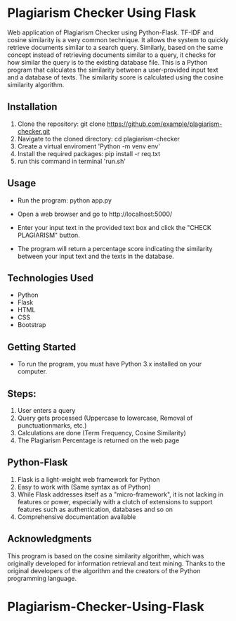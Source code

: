 # Plagiarism Checker Using Flask

Web application of Plagiarism Checker using Python-Flask. TF-IDF and cosine similarity is a very common technique. It allows the system to quickly retrieve documents similar to a search query. Similarly, based on the same concept instead of retrieving documents similar to a query, it checks for how similar the query is to the existing database file. This is a Python program that calculates the similarity between a user-provided input text and a database of texts. The similarity score is calculated using the cosine similarity algorithm.

## Installation

1. Clone the repository: git clone https://github.com/example/plagiarism-checker.git
2. Navigate to the cloned directory: cd plagiarism-checker
3. Create a virtual enviroment 'Python -m venv env'
4. Install the required packages: pip install -r req.txt
5. run this command in terminal 'run.sh'

## Usage

- Run the program: python app.py

- Open a web browser and go to http://localhost:5000/

- Enter your input text in the provided text box and click the "CHECK PLAGIARISM" button.

- The program will return a percentage score indicating the similarity between your input text and the texts in the database.

## Technologies Used

- Python
- Flask
- HTML
- CSS
- Bootstrap

## Getting Started

- To run the program, you must have Python 3.x installed on your computer.

## Steps:

1. User enters a query
2. Query gets processed (Uppercase to lowercase, Removal of punctuationmarks, etc.)
3. Calculations are done (Term Frequency, Cosine Similarity)
4. The Plagiarism Percentage is returned on the web page

## Python-Flask

1. Flask is a light-weight web framework for Python
2. Easy to work with (Same syntax as of Python)
3. While Flask addresses itself as a "micro-framework", it is not lacking in features or power, especially with a clutch of extensions to support features such as authentication, databases and so on
4. Comprehensive documentation available

## Acknowledgments

This program is based on the cosine similarity algorithm, which was originally developed for information retrieval and text mining. Thanks to the original developers of the algorithm and the creators of the Python programming language.

# Plagiarism-Checker-Using-Flask
